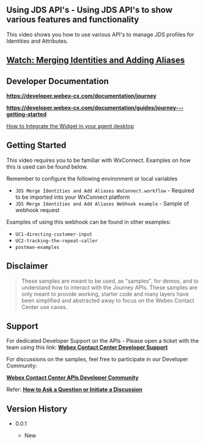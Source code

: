 ## Using JDS API's - Using JDS API's to show various features and functionality

This video shows you how to use various API's to manage JDS profiles for Identities and Attributes.

## [Watch: Merging Identities and Adding Aliases ](https://app.vidcast.io/share/ba8d30c6-7e95-41f9-9153-ecf9403b5fb3)

## Developer Documentation

**https://developer.webex-cx.com/documentation/journey**

**https://developer.webex-cx.com/documentation/guides/journey---getting-started**

[How to Integrate the Widget in your agent desktop](https://app.vidcast.io/share/0ebc75d5-62a4-4771-819e-518991c23b23)

## Getting Started

This video requires you to be familiar with WxConnect. Examples on how this is used can be found below.

Remember to configure the following environment or local variables

- `JDS Merge Identities and Add Aliases WxConnect.workflow` - Required to be imported into your WxConnect platform
- `JDS Merge Identities and Add Aliases Webhook example` - Sample of webhook request

Examples of using this webhook can be found in other examples:

- `UC1-directing-customer-input`
- `UC2-tracking-the-repeat-caller`
- `postman-examples`

## Disclaimer

> These samples are meant to be used, as "samples", for demos, and to understand how to interact with the Journey APIs.
> These samples are only meant to provide working, starter code and many layers have been simplified and abstracted away to focus on the Webex Contact Center use cases.

## Support

For dedicated Developer Support on the APIs - Please open a ticket with the team using this link: **[Webex Contact Center Developer Support](https://developer.webex-cx.com/support)**

For discussions on the samples, feel free to participate in our Developer Community:

**[Webex Contact Center APIs Developer Community](https://community.cisco.com/t5/contact-center/bd-p/j-disc-dev-contact-center)**

Refer: **[How to Ask a Question or Initiate a Discussion](https://community.cisco.com/t5/contact-center/webex-contact-center-apis-developer-community-and-support/m-p/4558270)**

## Version History

- 0.0.1

  - New

    <!-- * See [commit change]() or See [release history]() -->
